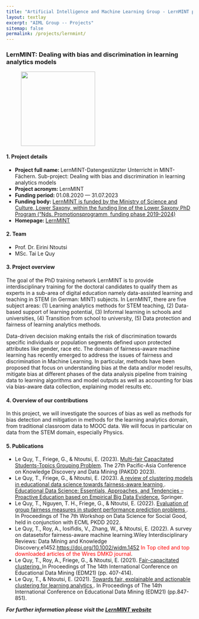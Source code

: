 ```yaml
---
title: "Artificial Intelligence and Machine Learning Group - LernMINT project"
layout: textlay
excerpt: "AIML Group -- Projects"
sitemap: false
permalink: /projects/lernmint/
---
```


### LernMINT: Dealing with bias and discrimination in learning analytics models
<div>
<figure class="fourth">
  <img src="{{ site.url }}{{ site.baseurl }}/images/logopic/logo-lernmint.png" style="width: 200px">  
</figure>
</div>

#### 1. Project details
- <b>Project full name: </b> LernMINT-Datengestützter Unterricht in MINT-Fächern. Sub-project: Dealing with bias and discrimination in learning analytics models
- <b>Project acronym: </b> LernMINT 
- <b>Funding period: </b> 01.08.2020 — 31.07.2023
- <b>Funding body: </b> <a href="https://www.mwk.niedersachsen.de/startseite/forschung/forschungsforderung/ausschreibungen_programme_forderungen/niedersaechsisches-promotionsprogramm-118874.html" target="_new">LernMINT is funded by the Ministry of Science and Culture, Lower Saxony, within the funding line of the Lower Saxony PhD Program (“Nds. Promotionsprogramm, funding phase 2019-2024)</a>
- <b>Homepage: </b> <a href="https://lernmint.org/">LernMINT </a>


#### 2. Team
- Prof. Dr. Eirini Ntoutsi
- MSc. Tai Le Quy

#### 3. Project overview
The goal of the PhD training network LernMINT is to provide interdisciplinary training for the doctoral candidates to qualify them as experts in a sub-area of digital education namely data-assisted learning and teaching in STEM (in German: MINT) subjects. In LernMINT, there are five subject areas: (1) Learning analytics methods for STEM teaching, (2) Data-based support of learning potential, (3) Informal learning in schools and universities, (4) Transition from school to university, (5) Data protection and fairness of learning analytics methods.

Data-driven decision making entails the risk of discrimination towards specific individuals or population segments defined upon protected attributes like gender, race etc. The domain of fairness-aware machine learning has recently emerged to address the issues of fairness and discrimination in Machine Learning. In particular, methods have been proposed that focus on understanding bias at the data and/or model results, mitigate bias at different phases of the data analysis pipeline from training data to learning algorithms and model outputs as well as accounting for bias via bias-aware data collection, explaining model results etc.

#### 4. Overview of our contributions
In this project, we will investigate the sources of bias as well as methods for bias detection and mitigation in methods for the learning analytics domain, from traditional classroom data to MOOC data. We will focus in particular on data from the STEM domain, especially Physics.

#### 5. Publications
- Le Quy, T., Friege, G., & Ntoutsi, E. (2023). <a href ="https://arxiv.org/abs/2206.09895">Multi-fair Capacitated Students-Topics Grouping Problem</a>. The 27th Pacific-Asia Conference on Knowledge Discovery and Data Mining (PAKDD 2023).
- Le Quy, T., Friege, G., & Ntoutsi, E. (2023). <a href = "https://arxiv.org/abs/2301.03421"> A review of clustering models in educational data science towards fairness-aware learning </a>. <a href="https://link.springer.com/book/9789819900251"> Educational Data Science: Essentials, Approaches, and Tendencies – Proactive Education based on Empirical Big Data Evidence.</a> Springer.
- Le Quy, T., Nguyen, T. H., Friege, G., & Ntoutsi, E. (2022). <a href ="https://doi.org/10.1007/978-3-031-23618-1_8">Evaluation of group fairness measures in student performance prediction problems </a>. In Proceedings of The 7th Workshop on Data Science for Social Good, held in conjunction with ECML PKDD 2022.
- Le Quy, T., Roy, A., Iosifidis, V., Zhang, W., & Ntoutsi, E. (2022). A survey on datasetsfor fairness-aware machine learning.Wiley Interdisciplinary Reviews: Data Mining and Knowledge Discovery,e1452.<a href = "https://doi.org/10.1002/widm.1452">https://doi.org/10.1002/widm.1452 </a> <span style="color:red">In Top cited and top downloaded articles of the Wires DMKD journal</span>.
- Le Quy, T., Roy, A., Friege, G., & Ntoutsi, E. (2021). <a href ="https://educationaldatamining.org/EDM2021/virtual/static/pdf/EDM21_paper_184.pdf">Fair-capacitated clustering. </a> In Proceedings of The 14th International Conference on Educational Data Mining (EDM21) (pp. 407-414).
- Le Quy, T., & Ntoutsi, E. (2021). <a href ="https://educationaldatamining.org/EDM2021/virtual/static/pdf/EDM21_paper_270.pdf">Towards fair, explainable and actionable clustering for learning analytics </a>. In Proceedings of The 14th International Conference on Educational Data Mining (EDM21) (pp.847-851).

<b><i>For further information please visit the <a href ="https://lernmint.org/">LernMINT website</a></i></b>
